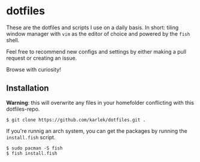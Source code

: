 # dotfiles

These are the dotfiles and scripts I use on a daily basis. In short: tiling
window manager with `vim` as the editor of choice and powered by the `fish`
shell.

Feel free to recommend new configs and settings by either making a pull request
or creating an issue.

Browse with curiosity!

## Installation

__Warning__: this will overwrite any files in your homefolder conflicting with this
dotfiles-repo.

```fish
$ git clone https://github.com/karlek/dotfiles.git .
```

If you're runnig an arch system, you can get the packages by running the
`install.fish` script.

```fish
$ sudo pacman -S fish
$ fish install.fish
```

